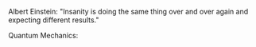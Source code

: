Albert Einstein: "Insanity is doing the same thing over and over again and expecting different results." 

Quantum Mechanics: 
